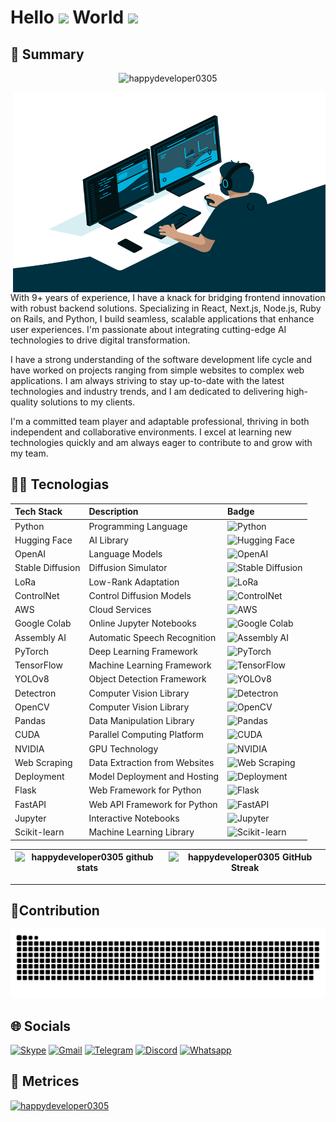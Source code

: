 # Hello <img src="https://media.giphy.com/media/hvRJCLFzcasrR4ia7z/giphy.gif" width="25"> World <img src="https://github.com/happydeveloper0305/happydeveloper0305/blob/master/Assets/Earth.gif" width="24">

## 🧾 Summary

<p align="center"> <img src="https://komarev.com/ghpvc/?username=happydeveloper0305&label=Profile%20views&color=0e75b6&style=flat" alt="happydeveloper0305" /> </p>
<img align="right" alt="GIF" src="https://github.com/happydeveloper0305/happydeveloper0305/blob/master/code.gif" width="500" height="320" />
With 9+ years of experience, I have a knack for bridging frontend innovation with robust backend solutions. Specializing in React, Next.js, Node.js, Ruby on Rails, and Python, I build seamless, scalable applications that enhance user experiences. I'm passionate about integrating cutting-edge AI technologies to drive digital transformation.

I have a strong understanding of the software development life cycle and have worked on projects ranging from simple websites to complex web applications. I am always striving to stay up-to-date with the latest technologies and industry trends, and I am dedicated to delivering high-quality solutions to my clients.

I'm a committed team player and adaptable professional, thriving in both independent and collaborative environments. I excel at learning new technologies quickly and am always eager to contribute to and grow with my team.

## 🧑‍💻 Tecnologias

<div>

| Tech Stack       | Description                   | Badge                                                                                               |
| :--------------- | :---------------------------- | :-------------------------------------------------------------------------------------------------- |
| Python           | Programming Language          | ![Python](https://img.shields.io/badge/Python-Programming%20Language-blue)                          |
| Hugging Face     | AI Library                    | ![Hugging Face](https://img.shields.io/badge/Hugging%20Face-AI%20Library-ff69b4)                    |
| OpenAI           | Language Models               | ![OpenAI](https://img.shields.io/badge/OpenAI-Language%20Models-00cc55)                             |
| Stable Diffusion | Diffusion Simulator           | ![Stable Diffusion](https://img.shields.io/badge/Stable%20Diffusion-Diffusion%20Simulator-blue)     |
| LoRa             | Low-Rank Adaptation           | ![LoRa](https://img.shields.io/badge/LoRa-Fine%20Tuning-blue)                                       |
| ControlNet       | Control Diffusion Models      | ![ControlNet](https://img.shields.io/badge/ControlNet-Control%20Diffusion%20Models-blue)            |
| AWS              | Cloud Services                | ![AWS](https://img.shields.io/badge/AWS-Cloud%20Services-orange)                                    |
| Google Colab     | Online Jupyter Notebooks      | ![Google Colab](https://img.shields.io/badge/Google%20Colab-Notebooks-yellow)                       |
| Assembly AI      | Automatic Speech Recognition  | ![Assembly AI](https://img.shields.io/badge/Assembly%20AI-Speech%20Recognition-green)               |
| PyTorch          | Deep Learning Framework       | ![PyTorch](https://img.shields.io/badge/PyTorch-Deep%20Learning-red)                                |
| TensorFlow       | Machine Learning Framework    | ![TensorFlow](https://img.shields.io/badge/TensorFlow-Machine%20Learning-blue)                      |
| YOLOv8           | Object Detection Framework    | ![YOLOv8](https://img.shields.io/badge/YOLOv8-Object%20Detection-yellowgreen)                       |
| Detectron        | Computer Vision Library       | ![Detectron](https://img.shields.io/badge/Detectron-Computer%20Vision-lightgrey)                    |
| OpenCV           | Computer Vision Library       | ![OpenCV](https://img.shields.io/badge/OpenCV-Computer%20Vision-brightgreen)                        |
| Pandas           | Data Manipulation Library     | ![Pandas](https://img.shields.io/badge/Pandas-Data%20Manipulation-blueviolet)                       |
| CUDA             | Parallel Computing Platform   | ![CUDA](https://img.shields.io/badge/CUDA-Parallel%20Computing-darkorange)                          |
| NVIDIA           | GPU Technology                | ![NVIDIA](https://img.shields.io/badge/NVIDIA-GPU%20Technology-76b900)                              |
| Web Scraping     | Data Extraction from Websites | ![Web Scraping](https://img.shields.io/badge/Web%20Scraping-Data%20Extraction-blue)                 |
| Deployment       | Model Deployment and Hosting  | ![Deployment](https://img.shields.io/badge/Deployment-Model%20Deployment%20and%20Hosting-lightblue) |
| Flask            | Web Framework for Python      | ![Flask](https://img.shields.io/badge/Flask-Web%20Framework-yellow)                                 |
| FastAPI          | Web API Framework for Python  | ![FastAPI](https://img.shields.io/badge/FastAPI-Web%20API%20Framework-green)                        |
| Jupyter          | Interactive Notebooks         | ![Jupyter](https://img.shields.io/badge/Jupyter-Interactive%20Notebooks-orange)                     |
| Scikit-learn     | Machine Learning Library      | ![Scikit-learn](https://img.shields.io/badge/Scikit%20learn-Machine%20Learning-lightgreen)          |

</div>

| ![happydeveloper0305 github stats](https://github-readme-stats.vercel.app/api?username=happydeveloper0305&rank_icon=percentile&show_icons=true&theme=tokyonight&show=reviews&bg_color=fff&title_color=0a1931&icon_color=0a1931&text_color=0A0209&border_color=0A0209&border_radius=8) | ![happydeveloper0305 GitHub Streak](https://github-readme-streak-stats.herokuapp.com/?user=happydeveloper0305&theme=tokyonight&theme=icegray&border_radius=8) |
| ------------------------------------------------------------------------------------------------------------------------------------------------------------------------------------------------------------------------------------------------------------------------------------- | ------------------------------------------------------------------------------------------------------------------------------------------------------------- |

<hr>

<!--- ------------------------------------------------------------------------------------------------------------------------------------------------------ -->
<!--- -- Snake Contribution Graph -------------------------------------------------------------------------------------------------------------------------- -->
<!--- ------------------------------------------------------------------------------------------------------------------------------------------------------ -->

## 🚩Contribution

![Snake animation Contribution Graph](https://raw.githubusercontent.com/happydeveloper0305/happydeveloper0305/output/github-contribution-grid-snake-dark.svg)

## 🌐 Socials

[![Skype](https://img.shields.io/static/v1?message=Skype&logo=skype&label=&color=00a0e0&logoColor=white&labelColor=&style=for-the-badge)](https://join.skype.com/invite/rxLZYmCNzAXk)
[![Gmail](https://img.shields.io/static/v1?message=Gmail&logo=gmail&label=&color=D14836&logoColor=white&labelColor=&style=for-the-badge)](luckydev2350@gmail.com)
[![Telegram](https://img.shields.io/static/v1?message=Telegram&logo=telegram&label=&color=30A0E0&logoColor=white&labelColor=&style=for-the-badge)](https://t.me/brightman0808)
[![Discord](https://img.shields.io/badge/Discord-%237289DA.svg?logo=discord&logoColor=white&labelColor=&style=for-the-badge)](https://discord.gg/brightman#0808)
[![Whatsapp](https://img.shields.io/static/v1?message=Whatsapp&logo=whatsapp&label=&color=25D366&logoColor=white&labelColor=&style=for-the-badge)](https://wa.me/+380983123414)

## 🥇 Metrices

<p align="left"><a href="https://github.com/ryo-ma/github-profile-trophy"><img src="https://github-profile-trophy.vercel.app/?username=happydeveloper0305" alt="happydeveloper0305" /></a></p>
